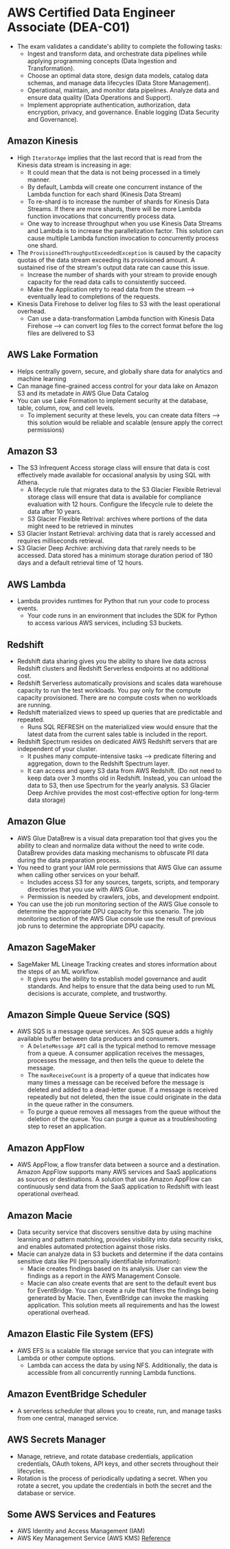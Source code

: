 # AWS Certified Data Engineer Associate (DEA-C01)
- The exam validates a candidate's ability to complete the following tasks:
  - Ingest and transform data, and orchestrate data pipelines while applying programming concepts (Data Ingestion and Transformation).
  - Choose an optimal data store, design data models, catalog data schemas, and manage data lifecycles (Data Store Management).
  - Operational, maintain, and monitor data pipelines. Analyze data and ensure data quality (Data Operations and Support).
  - Implement appropriate authentication, authorization, data encryption, privacy, and governance. Enable logging (Data Security and Governance).


## Amazon Kinesis
- High `IteratorAge` implies that the last record that is read from the Kinesis data stream is increasing in age:
  - It could mean that the data is not being processed in a timely manner.
  - By default, Lambda will create one concurrent instance of the Lambda function for each shard (Kinesis Data Stream)
  - To re-shard is to increase the number of shards for Kinesis Data Streams. If there are more shards, there will be more Lambda function invocations that concurrently process data.
  - One way to increase throughput when you use Kinesis Data Streams and Lambda is to increase the parallelization factor. This solution can cause multiple Lambda function invocation to concurrently process one shard.
- The `ProvisionedThroughputExceededException` is caused by the capacity quotas of the data stream exceeding its provisioned amount. A sustained rise of the stream's output data rate can cause this issue.
  - Increase the number of shards with your stream to provide enough capacity for the read data calls to consistently succeed.
  - Make the Application retry to read data from the stream --> eventually lead to completions of the requests.
- Kinesis Data Firehose to deliver log files to S3 with the least operational overhead.
  - Can use a data-transformation Lambda function with Kinesis Data Firehose --> can convert log files to the correct format before the log files are delivered to S3

## AWS Lake Formation
- Helps centrally govern, secure, and globally share data for analytics and machine learning
- Can manage fine-grained access control for your data lake on Amazon S3 and its metadate in AWS Glue Data Catalog
- You can use Lake Formation to implement security at the database, table, column, row, and cell levels.
  - To implement security at these levels, you can create data filters --> this solution would be reliable and scalable (ensure apply the correct permissions)


## Amazon S3
- The S3 Infrequent Access storage class will ensure that data is cost effectively made available for occasional analysis by using SQL with Athena.
  - A lifecycle rule that migrates data to the S3 Glacier Flexible Retrieval storage class will ensure that data is available for compliance evaluation with 12 hours. Configure the lifecycle rule to delete the data after 10 years.
  - S3 Glacier Flexible Retrival: archives where portions of the data might need to be retrieved in minutes
- S3 Glacier Instant Retrieval: archiving data that is rarely accessed and requires milliseconds retrieval.
- S3 Glacier Deep Archive: archiving data that rarely needs to be accessed. Data stored has a minimum storage duration period of 180 days and a default retrieval time of 12 hours.


## AWS Lambda
- Lambda provides runtimes for Python that run your code to process events.
  - Your code runs in an environment that includes the SDK for Python to access various AWS services, including S3 buckets.

## Redshift
- Redshift data sharing gives you the ability to share live data across Redshift clusters and Redshift Serverless endpoints at no additional cost.
- Redshift Serverless automatically provisions and scales data warehouse capacity to run the test workloads. You pay only for the compute capacity provisioned. There are no compute costs when no workloads are running.
- Redshift materialized views to speed up queries that are predictable and repeated.
  - Runs SQL REFRESH on the materialized view would ensure that the latest data from the current sales table is included in the report.
- Redshift Spectrum resides on dedicated AWS Redshift servers that are independent of your cluster.
  - It pushes many compute-intensive tasks --> predicate filtering and aggregation, down to the Redshift Spectrum layer.
  - It can access and query S3 data from AWS Redshift. (Do not need to keep data over 3 months old in Redshift. Instead, you can unload the data to S3, then use Spectrum for the yearly analysis. S3 Glacier Deep Archive provides the most cost-effective option for long-term data storage)


## Amazon Glue
- AWS Glue DataBrew is a visual data preparation tool that gives you the ability to clean and normalize data without the need to write code. DataBrew provides data masking mechanisms to obfuscate PII data during the data preparation process.
- You need to grant your IAM role permissions that AWS Glue can assume when calling other services on your behalf.
  - Includes access S3 for any sources, targets, scripts, and temporary directories that you use with AWS Glue.
  - Permission is needed by crawlers, jobs, and development endpoint.
- You can use the job run monitoring section of the AWS Glue console to determine the appropriate DPU capacity for this scenario. The job monitoring section of the AWS Glue console use the result of previous job runs to determine the appropriate DPU capacity.

## Amazon SageMaker
- SageMaker ML Lineage Tracking creates and stores information about the steps of an ML workflow.
  - It gives you the ability to establish model governance and audit standards. And helps to ensure that the data being used to run ML decisions is accurate, complete, and trustworthy.

## Amazon Simple Queue Service (SQS)
- AWS SQS is a message queue services. An SQS queue adds a highly available buffer between data producers and consumers.
  - A `DeleteMessage API` call is the typical method to remove message from a queue. A consumer application receives the messages, processes the message, and then tells the queue to delete the message.
  - The `maxReceiveCount` is a property of a queue that indicates how many times a message can be received before the message is deleted and added to a dead-letter queue. If a message is received repeatedly but not deleted, then the issue could originate in the data in the queue rather in the consumers.
  - To purge a queue removes all messages from the queue without the deletion of the queue. You can purge a queue as a troubleshooting step to reset an application.


## Amazon AppFlow
- AWS AppFlow, a flow transfer data between a source and a destination. Amazon AppFlow supports many AWS services and SaaS applications as sources or destinations. A solution that use Amazon AppFlow can continuously send data from the SaaS application to Redshift with least operational overhead. 


## Amazon Macie
- Data security service that discovers sensitive data by using machine learning and pattern matching, provides visibility into data security risks, and enables automated protection against those risks.
- Macie can analyze data in S3 buckets and determine if the data contains sensitive data like PII (personally identifiable information):
  - Macie creates findings based on its analysis. User can view the findings as a report in the AWS Management Console.
  - Macie can also create events that are sent to the default event bus for EventBridge. You can create a rule that filters the findings being generated by Macie. Then, EventBridge can invoke the masking application. This solution meets all requirements and has the lowest operational overhead.

## Amazon Elastic File System (EFS)
- AWS EFS is a scalable file storage service that you can integrate with Lambda or other compute options.
  - Lambda can access the data by using NFS. Additionally, the data is accessible from all concurrently running Lambda functions.

##  Amazon EventBridge Scheduler
- A serverless scheduler that allows you to create, run, and manage tasks from one central, managed service.

## AWS Secrets Manager
- Manage, retrieve, and rotate database credentials, application credentials, OAuth tokens, API keys, and other secrets throughout their lifecycles.
- Rotation is the process of periodically updating a secret. When you rotate a secret, you update the credentials in both the secret and the database or service.

## Some AWS Services and Features
- AWS Identity and Access Management (IAM)
- AWS Key Management Service (AWS KMS)
[Reference](https://docs.aws.amazon.com/)